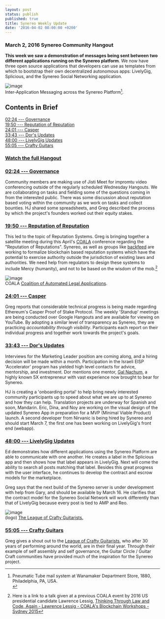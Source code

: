 ```yaml
---
layout: post
status: publish
published: true
title: Synereo Weekly Update
date: '2016-04-02 08:00:00 +0200'
---
```


### March 2, 2016 Synereo Community Hangout

**This week we saw a demonstration of messages being sent between two different applications running on the Synereo platform**. We now have three open source applications that developers can use as templates from which to bootstrap their own decentralized autonomous apps: LivelyGig, Splicious, and the Synereo Social Networking application.

![image](http://imgur.com/download/lDOBwiS/)<br>
Inter-Application Messaging across the Synereo Platform[^1].

## Contents in Brief

[02:24 --- Governance](https://youtu.be/2AuXvWjy6T8?t=6m30s)<br>
[19:50 --- Reputation of Reputation](https://youtu.be/2AuXvWjy6T8?t=19m50s)<br>
[24:01 --- Casper](https://youtu.be/2AuXvWjy6T8?t=24m01s)<br>
[33:43 --- Dor's Updates](https://youtu.be/2AuXvWjy6T8?t=33m43s)<br>
[48:00 --- LivelyGig Updates](https://youtu.be/2AuXvWjy6T8?t=48m00s)<br>
[55:05 --- Crafty Guitars](https://youtu.be/2AuXvWjy6T8?t=55m05s)<br>

### [Watch the full Hangout](https://youtu.be/2AuXvWjy6T8)

### [02:24 --- Governance](https://youtu.be/2AuXvWjy6T8?t=2m24s)

Community members are making use of Jisti Meet for impromtu video conferencing outside of the regularly scheduled Wednesday Hangouts. We are collaborating on tasks and fielding some of the questions coming in from the interested public. There was some discussion about reputation based voting within the community as we work on tasks and collect bounties. HJ shared some spreadsheets, and Greg described the process by which the project's founders worked out their equity stakes.

### [19:50 --- Reputation of Reputation](https://youtu.be/2AuXvWjy6T8?t=19m50s)
This led to the topic of Reputation Systems. Greg is bringing together a satellite meeting during this April's [COALA](http://coala.global) conference regarding the "Reputation of Reputations". Synereo, as well as groups like [backfeed](http://magazine.backfeed.cc/the-backfeed-protocol-an-introduction-for-mere-mortals/) are working to formalize blockchain based reputation systems which have the potential to exercise authority outside the jurisdiction of existing laws and authorities. We need help from regulators to design these systems to include Mercy (humanity), and not to be based on the wisdom of the mob.[^2]

![image](http://imgur.com/download/Cp2l4Wo/)<br>
COALA [Coalition of Automated Legal Applications](http://coala.global/).<br>

### [24:01 --- Casper](https://youtu.be/2AuXvWjy6T8?t=24m01s)
Greg reports that considerable technical progress is being made regarding Ethereum's Casper Proof of Stake Protocol. The weekly 'Standup' meetings are being conducted over Google Hangouts and are available for viewing on YouTube. By adopting a similar level of transparency as Synereo, they are practicing _accountability through visibility_. Participants each report on their individual progress and together work towards the project's goals.

### [33:43 --- Dor's Updates](https://youtu.be/2AuXvWjy6T8?t=33m43s)
Interviews for the Marketing Leader position are coming along, and a hiring decision will be made within a month. Participation in the Israeli EISP 'Accelerator' program has yielded high level contacts for advice, mentorship, and investment. Dor mentions one mentor, [Gal Nachum](https://il.linkedin.com/in/galnachum), a highly known 5X entrepreneur with vast experience now brought to bear for Synereo. 

HJ is creating a 'onboarding portal' to help bring newly interested community participants up to speed about what we are up to at Synereo and how they can help. Translation projects are underway for Spanish and soon, Mandarin. Eric, Dina, and Noy are working on the visual design of the updated Synereo App in preparation for a MVP (Minimal Viable Product) launch. A second developer from Nirvanic is being hired by Synereo and should start March 7, the first one has been working on LivelyGig's front end (webapp).

### [48:00 --- LivelyGig Updates](https://youtu.be/2AuXvWjy6T8?t=48m00s)
Ed demonstrates how different applications using the Synereo Platform are able to communicate with one another. He creates a label in the Splicious app and then shows how that label appears in LivelyGig. Next will come the ability to search all posts matching that label. Besides this great progress with the user interface, he continues to develop the contract and escrow models for the marketplace.

Greg says that the next build of the Synereo server is under development with help from Gary, and should be available by March 16. He clarifies that the contract model for the Synereo Social Network will work differently than that of LivelyGig because every post is tied to AMP and Reo.

![image](http://thelcg.net/wp-content/uploads/2014/12/logo-lcg-300x300.png)<br>
(logo) [The League of Crafty Guitarists.](http://thelcg.net/)<br>

### [55:05 --- Crafty Guitars](https://youtu.be/2AuXvWjy6T8?t=55m05s)
Greg gives a shout out to the [League of Crafty Guitarists](http://thelcg.net/), who after 30 years of performing around the world, are in their final year. Through their example of self assembly and self governance, the Guitar Circle / Guitar Craft communities have provided much of the inspiration for the Synereo project.<br>

[^1]:Pneumatic Tube mail system at Wanamaker Department Store, 1880, Philadelphia, PA, USA.<br>
[^2]:Here is a link to a talk given at a previous COALA event by 2016 US presidential candidate Lawrence Lessig, [Thinking Through Law and Code, Again - Lawrence Lessig - COALA's Blockchain Workshops - Sydney 2015](https://youtu.be/pcYJTIbhYF0)
